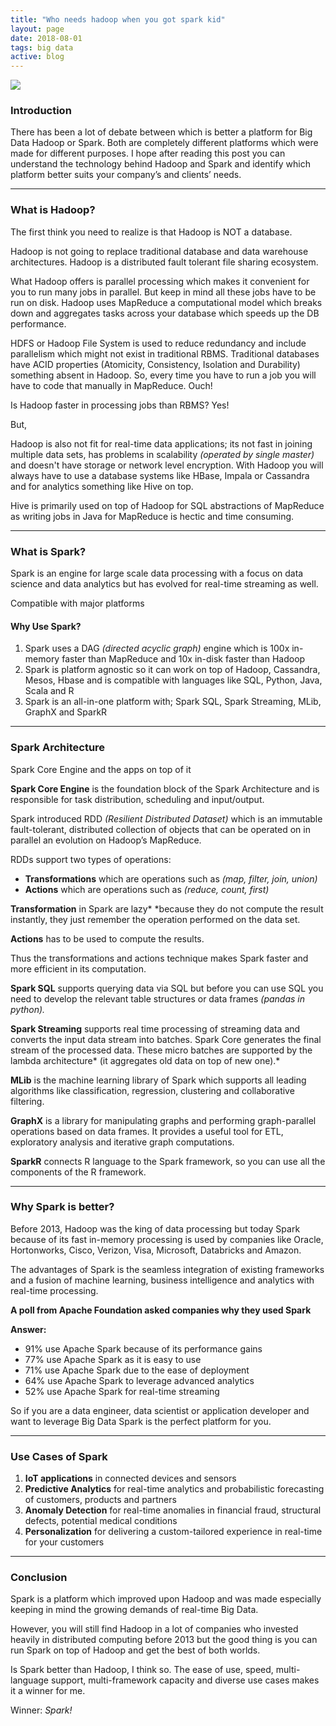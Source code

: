 ```yaml
---
title: "Who needs hadoop when you got spark kid"
layout: page
date: 2018-08-01
tags: big data
active: blog
---
```


![](https://cdn-images-1.medium.com/max/800/1*werWYHBM-6yVwRlMQat1aQ.jpeg)

### Introduction

There has been a lot of debate between which is better a platform for Big Data
Hadoop or Spark. Both are completely different platforms which were made for
different purposes. I hope after reading this post you can understand the
technology behind Hadoop and Spark and identify which platform better suits your
company’s and clients’ needs.

*****

### What is Hadoop?

The first think you need to realize is that Hadoop is NOT a database.

Hadoop is not going to replace traditional database and data warehouse
architectures. Hadoop is a distributed fault tolerant file sharing ecosystem.

What Hadoop offers is parallel processing which makes it convenient for you to
run many jobs in parallel. But keep in mind all these jobs have to be run on
disk. Hadoop uses MapReduce a computational model which breaks down and
aggregates tasks across your database which speeds up the DB performance.

HDFS or Hadoop File System is used to reduce redundancy and include parallelism
which might not exist in traditional RBMS. Traditional databases have ACID
properties (Atomicity, Consistency, Isolation and Durability) something absent
in Hadoop. So, every time you have to run a job you will have to code that
manually in MapReduce. Ouch!

Is Hadoop faster in processing jobs than RBMS? Yes!

But,

Hadoop is also not fit for real-time data applications; its not fast in joining
multiple data sets, has problems in scalability *(operated by single master)*
and doesn't have storage or network level encryption. With Hadoop you will
always have to use a database systems like HBase, Impala or Cassandra and for
analytics something like Hive on top.

Hive is primarily used on top of Hadoop for SQL abstractions of MapReduce as
writing jobs in Java for MapReduce is hectic and time consuming.

*****

### What is Spark?

Spark is an engine for large scale data processing with a focus on data science
and data analytics but has evolved for real-time streaming as well.

<span class="figcaption_hack">Compatible with major platforms</span>

#### Why Use Spark?

1.  Spark uses a DAG *(directed acyclic graph)* engine which is 100x in-memory
faster than MapReduce and 10x in-disk faster than Hadoop
1.  Spark is platform agnostic so it can work on top of Hadoop, Cassandra, Mesos,
Hbase and is compatible with languages like SQL, Python, Java, Scala and R
1.  Spark is an all-in-one platform with; Spark SQL, Spark Streaming, MLib, GraphX
and SparkR

*****

### Spark Architecture

<span class="figcaption_hack">Spark Core Engine and the apps on top of it</span>

**Spark Core Engine** is the foundation block of the Spark Architecture and is
responsible for task distribution, scheduling and input/output.

Spark introduced RDD *(Resilient Distributed Dataset)* which is an immutable
fault-tolerant, distributed collection of objects that can be operated on in
parallel an evolution on Hadoop’s MapReduce.

RDDs support two types of operations:

* **Transformations** which are operations such as *(map, filter, join, union)*
* **Actions** which are operations such as *(reduce, count, first)*

**Transformation** in Spark are lazy* *because they do not compute the result
instantly, they just remember the operation performed on the data set.

**Actions** has to be used to compute the results.

Thus the transformations and actions technique makes Spark faster and more
efficient in its computation.

**Spark SQL** supports querying data via SQL but before you can use SQL you need
to develop the relevant table structures or data frames *(pandas in python).*

**Spark Streaming** supports real time processing of streaming data and converts
the input data stream into batches. Spark Core generates the final stream of the
processed data. These micro batches are supported by the lambda architecture*
(it aggregates old data on top of new one).*

**MLib** is the machine learning library of Spark which supports all leading
algorithms like classification, regression, clustering and collaborative
filtering.

**GraphX** is a library for manipulating graphs and performing graph-parallel
operations based on data frames. It provides a useful tool for ETL, exploratory
analysis and iterative graph computations.

**SparkR** connects R language to the Spark framework, so you can use all the
components of the R framework.

*****

### Why Spark is better?

Before 2013, Hadoop was the king of data processing but today Spark because of
its fast in-memory processing is used by companies like Oracle, Hortonworks,
Cisco, Verizon, Visa, Microsoft, Databricks and Amazon.

The advantages of Spark is the seamless integration of existing frameworks and a
fusion of machine learning, business intelligence and analytics with real-time
processing.

**A poll from Apache Foundation asked companies why they used Spark**

**Answer:**

* 91% use Apache Spark because of its performance gains
* 77% use Apache Spark as it is easy to use
* 71% use Apache Spark due to the ease of deployment
* 64% use Apache Spark to leverage advanced analytics
* 52% use Apache Spark for real-time streaming

So if you are a data engineer, data scientist or application developer and want
to leverage Big Data Spark is the perfect platform for you.

*****

### Use Cases of Spark

1.  **IoT applications** in connected devices and sensors
1.  **Predictive Analytics** for real-time analytics and probabilistic forecasting
of customers, products and partners
1.  **Anomaly Detection** for real-time anomalies in financial fraud, structural
defects, potential medical conditions
1.  **Personalization** for delivering a custom-tailored experience in real-time for
your customers

*****

### Conclusion

Spark is a platform which improved upon Hadoop and was made especially keeping
in mind the growing demands of real-time Big Data.

However, you will still find Hadoop in a lot of companies who invested heavily
in distributed computing before 2013 but the good thing is you can run Spark on
top of Hadoop and get the best of both worlds.

Is Spark better than Hadoop, I think so. The ease of use, speed, multi-language
support, multi-framework capacity and diverse use cases makes it a winner for
me.

Winner: *Spark!*


